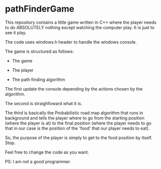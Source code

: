 # pathFinderGame
This repository contains a little game written in C++ where the player needs to do ABSOLUTELY nothing except watching the computer play.
It is just to see it play.

The code uses windows.h header to handle the windows console.

The game is structured as follows:

- The game

- The player

- The path finding algorithm

The first update the console depending by the actions chosen by the algorithm.

The second is straighfoward what it is.

The third is basically the Probabilistic road map algorithm that runs in background and tells the player where to go from the starting position
(where the player is at) to the final position (where the player needs to go that in our case is the position of the 'food' that our player needs to eat).

So, the purpose of the player is simply to get to the food position by itself. Stop.

Feel free to change the code as you want.

PS: I am not a good programmer. 




